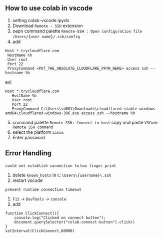 ## How to use colab in vscode
1. setting colab-vscode.ipynb
2. Download `Remote - SSH` extension
3. oepn command palette `Remote-SSH : Open configuration file` `/Users/{user name}/.ssh/config`
4. add 
```
Host *.trycloudflare.com
 HostName %h
 User root
 Port 22
 ProxyCommand <PUT_THE_ABSOLUTE_CLOUDFLARE_PATH_HERE> access ssh --hostname %h
 ```
 ex)
 ```
 Host *.trycloudflare.com
    HostName %h
    User root
    Port 22
    ProxyCommand C:\Users\sd081\Downloads\cloudflared-stable-windows-amd64\cloudflared-windows-386.exe access ssh --hostname %h
 ```
 5. command palette `Remote-SSH: Connect to host` copy and paste `VSCode Remote SSH command`
 6. select the platform `Linux`
 7. Enter password

## Error Handling
`could not establish connection to`
`has finger print`
1. delete `known_hosts` in `C:\Users\{username}\.ssh` 
2. restart vscode

`prevent runtime connection timeout`
1. `F12` -> `DevTools` -> `console`
2. add
```
function ClickConnect(){
    console.log("Clicked on connect button"); 
    document.querySelector("colab-connect-button").click()
}
setInterval(ClickConnect,60000)
```
